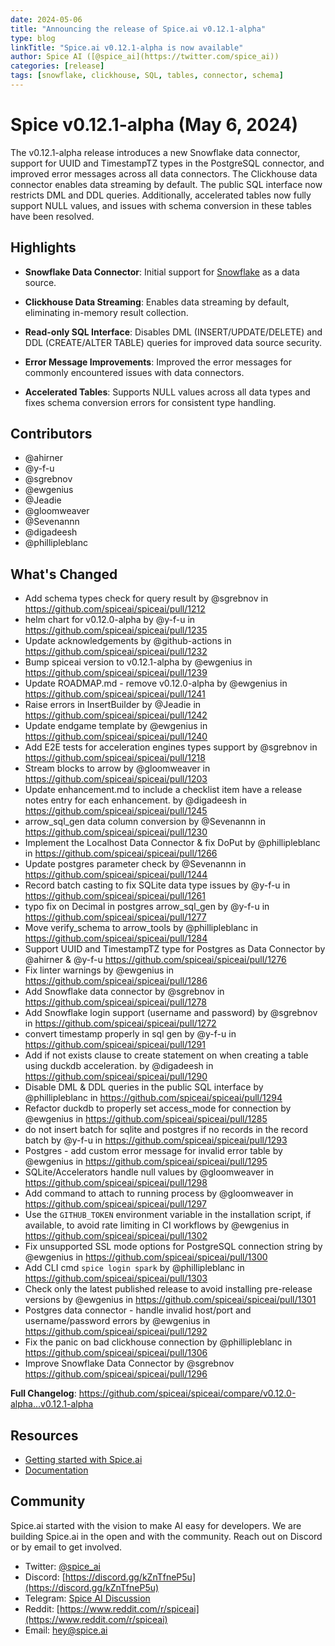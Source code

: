```yaml
---
date: 2024-05-06
title: "Announcing the release of Spice.ai v0.12.1-alpha"
type: blog
linkTitle: "Spice.ai v0.12.1-alpha is now available"
author: Spice AI ([@spice_ai](https://twitter.com/spice_ai))
categories: [release]
tags: [snowflake, clickhouse, SQL, tables, connector, schema]
---
```


# Spice v0.12.1-alpha (May 6, 2024)

The v0.12.1-alpha release introduces a new Snowflake data connector, support for UUID and TimestampTZ types in the PostgreSQL connector, and improved error messages across all data connectors. The Clickhouse data connector enables data streaming by default. The public SQL interface now restricts DML and DDL queries. Additionally, accelerated tables now fully support NULL values, and issues with schema conversion in these tables have been resolved.

## Highlights

- **Snowflake Data Connector**: Initial support for [Snowflake](https://www.snowflake.com/) as a data source.

- **Clickhouse Data Streaming**: Enables data streaming by default, eliminating in-memory result collection.

- **Read-only SQL Interface**: Disables DML (INSERT/UPDATE/DELETE) and DDL (CREATE/ALTER TABLE) queries for improved data source security.

- **Error Message Improvements**: Improved the error messages for commonly encountered issues with data connectors.

- **Accelerated Tables**: Supports NULL values across all data types and fixes schema conversion errors for consistent type handling.

## Contributors

- @ahirner
- @y-f-u
- @sgrebnov
- @ewgenius
- @Jeadie
- @gloomweaver
- @Sevenannn
- @digadeesh
- @phillipleblanc

## What's Changed

* Add schema types check for query result by @sgrebnov in https://github.com/spiceai/spiceai/pull/1212
* helm chart for v0.12.0-alpha by @y-f-u in https://github.com/spiceai/spiceai/pull/1235
* Update acknowledgements by @github-actions in https://github.com/spiceai/spiceai/pull/1232
* Bump spiceai version to v0.12.1-alpha by @ewgenius in https://github.com/spiceai/spiceai/pull/1239
* Update ROADMAP.md - remove v0.12.0-alpha by @ewgenius in https://github.com/spiceai/spiceai/pull/1241
* Raise errors in InsertBuilder by @Jeadie in https://github.com/spiceai/spiceai/pull/1242
* Update endgame template by @ewgenius in https://github.com/spiceai/spiceai/pull/1240
* Add E2E tests for acceleration engines types support by @sgrebnov in https://github.com/spiceai/spiceai/pull/1218
* Stream blocks to arrow by @gloomweaver in https://github.com/spiceai/spiceai/pull/1203
* Update enhancement.md to include a checklist item have a release notes entry for each enhancement. by @digadeesh in https://github.com/spiceai/spiceai/pull/1245
* arrow_sql_gen data column conversion by @Sevenannn in https://github.com/spiceai/spiceai/pull/1230
* Implement the Localhost Data Connector & fix DoPut by @phillipleblanc in https://github.com/spiceai/spiceai/pull/1266
* Update postgres parameter check by @Sevenannn in https://github.com/spiceai/spiceai/pull/1244
* Record batch casting to fix SQLite data type issues by @y-f-u in https://github.com/spiceai/spiceai/pull/1261
* typo fix on Decimal in postgres arrow_sql_gen by @y-f-u in https://github.com/spiceai/spiceai/pull/1277
* Move verify_schema to arrow_tools by @phillipleblanc in https://github.com/spiceai/spiceai/pull/1284
* Support UUID and TimestampTZ type for Postgres as Data Connector by @ahirner & @y-f-u https://github.com/spiceai/spiceai/pull/1276
* Fix linter warnings by @ewgenius in https://github.com/spiceai/spiceai/pull/1286
* Add Snowflake data connector by @sgrebnov in https://github.com/spiceai/spiceai/pull/1278
* Add Snowflake login support (username and password) by @sgrebnov in https://github.com/spiceai/spiceai/pull/1272
* convert timestamp properly in sql gen by @y-f-u in https://github.com/spiceai/spiceai/pull/1291
* Add if not exists clause to create statement on when creating a table using duckdb acceleration. by @digadeesh in https://github.com/spiceai/spiceai/pull/1290
* Disable DML & DDL queries in the public SQL interface by @phillipleblanc in https://github.com/spiceai/spiceai/pull/1294
* Refactor duckdb to properly set access_mode for connection by @ewgenius in https://github.com/spiceai/spiceai/pull/1285
* do not insert batch for sqlite and postgres if no records in the record batch by @y-f-u in https://github.com/spiceai/spiceai/pull/1293
* Postgres - add custom error message for invalid error table by @ewgenius in https://github.com/spiceai/spiceai/pull/1295
* SQLite/Accelerators handle null values by @gloomweaver in https://github.com/spiceai/spiceai/pull/1298
* Add command to attach to running process by @gloomweaver in https://github.com/spiceai/spiceai/pull/1297
* Use the `GITHUB_TOKEN` environment variable in the installation script, if available, to avoid rate limiting in CI workflows by @ewgenius in https://github.com/spiceai/spiceai/pull/1302
* Fix unsupported SSL mode options for PostgreSQL connection string by @ewgenius in https://github.com/spiceai/spiceai/pull/1300
* Add CLI cmd `spice login spark` by @phillipleblanc in https://github.com/spiceai/spiceai/pull/1303
* Check only the latest published release to avoid installing pre-release versions by @ewgenius in https://github.com/spiceai/spiceai/pull/1301
* Postgres data connector - handle invalid host/port and username/password errors by @ewgenius in https://github.com/spiceai/spiceai/pull/1292
* Fix the panic on bad clickhouse connection by @phillipleblanc in https://github.com/spiceai/spiceai/pull/1306
* Improve Snowflake Data Connector by @sgrebnov https://github.com/spiceai/spiceai/pull/1296

**Full Changelog**: https://github.com/spiceai/spiceai/compare/v0.12.0-alpha...v0.12.1-alpha

## Resources

- [Getting started with Spice.ai](https://docs.spiceai.org/getting-started/)
- [Documentation](https://docs.spiceai.org/)

## Community

Spice.ai started with the vision to make AI easy for developers. We are building Spice.ai in the open and with the community. Reach out on Discord or by email to get involved.

- Twitter: [@spice_ai](https://twitter.com/spice_ai)
- Discord: [https://discord.gg/kZnTfneP5u](https://discord.gg/kZnTfneP5u)
- Telegram: [Spice AI Discussion](https://t.me/spiceaichat)
- Reddit: [https://www.reddit.com/r/spiceai](https://www.reddit.com/r/spiceai)
- Email: [hey@spice.ai](mailto:hey@spice.ai)
